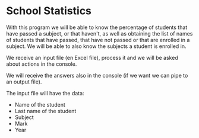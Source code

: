 # School Statistics
With this program we will be able to know the percentage of students that have
passed a subject, or that haven't, as well as obtaining the list of names of 
students that have passed, that have not passed or that are enrolled in a subject.
We will be able to also know the subjects a student is enrolled in. 

We receive an input file (en Excel file), process it and we will be asked about actions
in the console. 

We will receive the answers also in the console (if we want we can pipe to an
output file).

The input file will have the data:
- Name of the student
- Last name of the student
- Subject
- Mark
- Year

